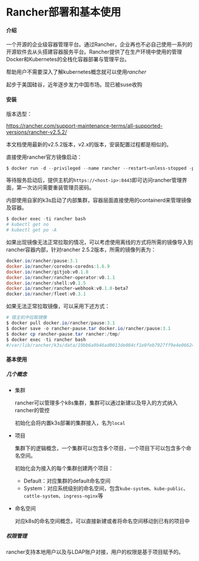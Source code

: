 # Rancher部署和基本使用

#### 介绍

一个开源的企业级容器管理平台。通过Rancher，企业再也不必自己使用一系列的开源软件去从头搭建容器服务平台。Rancher提供了在生产环境中使用的管理Docker和Kubernetes的全栈化容器部署与管理平台。

帮助用户不需要深入了解kubernetes概念就可以使用*rancher* 

起步于美国硅谷，近年逐步发力中国市场。现已被suse收购

#### 安装

版本选型：

https://rancher.com/support-maintenance-terms/all-supported-versions/rancher-v2.5.2/

本文档使用最新的v2.5.2版本，v2.x的版本，安装配置过程都是相似的。

直接使用rancher官方镜像启动：

```powershell
$ docker run -d --privileged --name rancher --restart=unless-stopped -p 8080:80 -p 8443:443 -v /opt/rancher/:/var/lib/rancher/ rancher/rancher:v2.5.2
```

等待服务启动后，提供主机的`https://<host-ip>:8443`即可访问rancher管理界面，第一次访问需要重装管理员密码。



内部使用自家的k3s启动了内部集群，容器层面直接使用的containerd来管理镜像及容器。

```powershell
$ docker exec -ti rancher bash
# kubectl get no
# kubectl get po -A  
```



如果出现镜像无法正常拉取的情况，可以考虑使用离线的方式将所需的镜像导入到rancher容器内部，针对rancher 2.5.2版本，所需的镜像列表为：

```powershell
docker.io/rancher/pause:3.1
docker.io/rancher/coredns-coredns:1.6.9
docker.io/rancher/gitjob:v0.1.8
docker.io/rancher/rancher-operator:v0.1.1
docker.io/rancher/shell:v0.1.5
docker.io/rancher/rancher-webhook:v0.1.0-beta7
docker.io/rancher/fleet:v0.3.1
```

如果无法正常拉取镜像，可以采用下述方式：

```powershell
# 宿主机中拉取镜像
$ docker pull docker.io/rancher/pause:3.1
$ docker save -o rancher-pause.tar docker.io/rancher/pause:3.1
$ docker cp rancher-pause.tar rancher:/tmp/
$ docker exec -ti rancher bash
#/var/lib/rancher/k3s/data/19bb6a9b46ad0013de084cf1e0feb7927ff9e4e06624685ff87f003c208fded1/bin/ctr image import /tmp/rancher-pause.tar
```





#### 基本使用

##### 几个概念

- 集群

  rancher可以管理多个k8s集群，集群可以通过新建以及导入的方式纳入rancher的管控

  初始化会将内置k3s部署的集群接入，名为`local`

- 项目

  集群下的逻辑概念，一个集群可以包含多个项目，一个项目下可以包含多个命名空间。

  初始化会为接入的每个集群创建两个项目：

  - Default：对应集群的default命名空间
  - System：对应系统级别的命名空间，包含`kube-system`、`kube-public`、`cattle-system`、`ingress-nginx`等

- 命名空间

  对应k8s的命名空间概念，可以直接新建或者将命名空间移动到已有的项目中



##### 权限管理

rancher支持本地用户以及与LDAP账户对接，用户的权限是基于项目赋予的。

